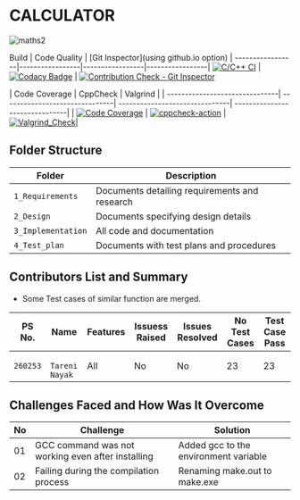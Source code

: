 # CALCULATOR 

![maths2](https://img.icons8.com/cotton/2x/calculator--v2.png)



Build | Code Quality | [Git Inspector](using github.io option) |
-----------------|-----------------|-----------------|-----------------|
[![C/C++ CI](https://github.com/tareninayak9921/Mini_Projct_260253/actions/workflows/c-cpp.yml/badge.svg)](https://github.com/tareninayak9921/Mini_Projct_260253/actions/workflows/c-cpp.yml) | [![Codacy Badge](https://app.codacy.com/project/badge/Grade/0277a98844c24bb496f3bd30eef06de2)](https://www.codacy.com/gh/tareninayak9921/Mini_Projct_260253/dashboard?utm_source=github.com&amp;utm_medium=referral&amp;utm_content=tareninayak9921/Mini_Projct_260253&amp;utm_campaign=Badge_Grade) | [![Contribution Check - Git Inspector](https://github.com/tareninayak9921/Mini_Projct_260253/actions/workflows/Git_Inspector.yml/badge.svg)](https://github.com/tareninayak9921/Mini_Projct_260253/actions/workflows/Git_Inspector.yml)

 | Code Coverage | CppCheck | Valgrind |
 | -------------------------------| -------------------------------| -------------------------------| -------------------------------|
 | [![Code Coverage](https://github.com/tareninayak9921/Mini_Projct_260253/actions/workflows/code-coverage.yml/badge.svg)](https://github.com/tareninayak9921/Mini_Projct_260253/actions/workflows/code-coverage.yml) | [![cppcheck-action](https://github.com/tareninayak9921/Mini_Projct_260253/actions/workflows/cppcheck.yml/badge.svg)](https://github.com/tareninayak9921/Mini_Projct_260253/actions/workflows/cppcheck.yml) | [![Valgrind_Check](https://github.com/tareninayak9921/Mini_Projct_260253/actions/workflows/Valgrind_Check.yml/badge.svg)](https://github.com/tareninayak9921/Mini_Projct_260253/actions/workflows/Valgrind_Check.yml)|


## Folder Structure

Folder             | Description
-------------------| -----------------------------------------
`1_Requirements`   | Documents detailing requirements and research
`2_Design`         | Documents specifying design details
`3_Implementation` | All code and documentation
`4_Test_plan`      | Documents with test plans and procedures

## Contributors List and Summary

 - Some Test cases of similar function are merged.

PS No. |  Name   |    Features    | Issuess Raised |Issues Resolved|No Test Cases|Test Case Pass
-------|---------|----------------|----------------|---------------|-------------|--------------
`260253` | ` Tareni Nayak`  | All |  No     |  No   | 23  |23      

## Challenges Faced and How Was It Overcome
| No |Challenge  | Solution
|--|--|--|
| 01 | GCC command was not working even after installing  | Added gcc to the environment variable   |
| 02 | Failing during the compilation process  |Renaming make.out to make.exe  |
